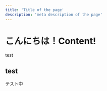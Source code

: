 ```yaml
---
title: 'Title of the page'
description: 'meta description of the page'
---
```


# こんにちは！Content!

test

## test

テスト中

